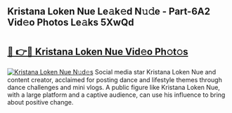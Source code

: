 ## Kristana Loken Nue Le𝚊k𝚎d N𝚞𝚍e - Part-6A2 Vid𝚎o Photos Le𝚊ks 5XwQd

# <h2><a href="http://fb1gsy.evod.top/?m=Kristana+Loken+Nue">🔗 👉🔴 Kristana Loken Nue Vid𝚎o Ph𝚘t𝚘s</a></h2>

[![Kristana Loken Nue N𝚞d𝚎s](https://i.imgur.com/8V9OHl7.gif)](http://fb1gsy.evod.top/?m=Kristana+Loken+Nue)
Social media star Kristana Loken Nue and content creator, acclaimed for posting dance and lifestyle themes through dance challenges and mini vlogs. A public figure like Kristana Loken Nue, with a large platform and a captive audience, can use his influence to bring about positive change. 
